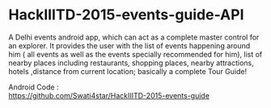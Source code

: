 # HackIIITD-2015-events-guide-API
A Delhi events android app, which can act as a complete master control for an explorer. It provides the user with the list of events happening around him ( all events as well as the events specially recommended for him), list of nearby places including restaurants, shopping places, nearby attractions, hotels ,distance from current location; basically a complete Tour Guide!

Android Code : <br>
https://github.com/Swati4star/HackIIITD-2015-events-guide
